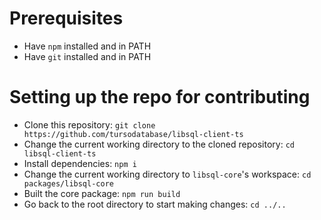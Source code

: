 # Prerequisites

- Have `npm` installed and in PATH
- Have `git` installed and in PATH

# Setting up the repo for contributing

- Clone this repository: `git clone https://github.com/tursodatabase/libsql-client-ts`
- Change the current working directory to the cloned repository: `cd libsql-client-ts`
- Install dependencies:  `npm i`
- Change the current working directory to `libsql-core`'s workspace: `cd packages/libsql-core`
- Built the core package: `npm run build`
- Go back to the root directory to start making changes: `cd ../..`

